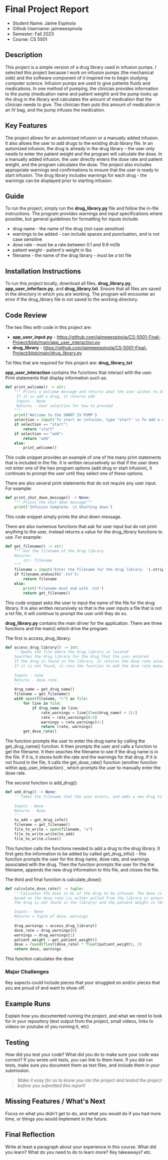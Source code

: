 # Final Project Report

* Student Name: Jaime Espinola
* Github Username: jaimeeespinola
* Semester: Fall 2023
* Course: CS 5001



## Description 
This project is a simple version of a drug library used in infusion pumps. I selected this project because I work on infusion pumps (the mechanical side) and the software component of it inspired me to begin studying computer science. Infusion pumps are used to give patients fluids and medications. In one method of pumping, the clinician provides information to the pump (medication name and patient weight) and the pump looks up the drug in the library and calculates the amount of medication that the clinician needs to give. The clinician then puts this amount of medication in an IV bag, and the pump infuses the medication.

## Key Features
The project allows for an automized infusion or a manually added infusion. It also allows the user to add drugs to the existing drub library file. In an automized infusion, the drug is already in the drug library - the user only needs to enter the patient weight and the program will calculate the dose. In a manually added infusion, the user directly enters the dose rate and patient weight, and the program calculates the dose. The project also includes appropriate warnings and confirmations to ensure that the user is ready to start infusion. The drug library includes warnings for each drug - the warnings can be displayed prior to starting infusion.

## Guide
To run the project, simply run the **drug_library.py** file and follow the in-file instructions. The program provides warnings and input specifications where possible, but general guidelines for formatting for inputs include:

* drug name - the name of the drug (not case sensitive)
* warnings to be added - can include spaces and punctuation, and is not case sensitive
* dose rate - must be a rate between 0.1 and 9.9 ml/lb
* patient weight - patient's weight in lbs
* filename - the name of the drug library - must be a txt file


## Installation Instructions
To run this project locally, download all files, **drug_library.py**, **app_user_inferface.py**, and **drug_library.txt**. Ensure that all files are saved in the directory in which you are working. The program will encounter an error if the drug_library file is not saved to the working directory. 

## Code Review
The two files with code in this project are:
* **app_user_input.py** - https://github.com/jaimeeespinola/CS-5001-Final-Project/blob/main/app_user_interaction.py
* **drug_library** - https://github.com/jaimeeespinola/CS-5001-Final-Project/blob/main/drug_library.py

Txt files that are required for this project are:
**drug_library_txt**

**app_user_interaction** contains the functions that interact with the user. Print statements that display information such as:
```python
def print_welcome() -> str:
    """ Prints a welcome message and returns what the user wishes to do. If it is start infusion, it returns start.
     If it is add a drug, it returns add
     Inputs - None
     Returns - User selection for how to proceed
    """
    print('Welcome to the SMART IV PUMP')
    selection = input('To start an infusion, type "start" \n To add a drug to the library, type "add"\n')
    if selection == "start":
        return "start"
    if selection == "add":
        return "add"
    else:
        print_welcome()
```
This code snippet provides an example of one of the many print statements that is included in the file. It is written recurselively so that if the user does not enter one of the two program options (add drug or start infusion), it continues to prompt the user until they select one of these options.


There are also several print statements that do not require any user input. For example:
```python
def print_shut_down_message() -> None:
    """ Prints the shut down message"""
    print('Infusion Complete. \n Shutting down')
```
This code snippet simply prints the shut down message.


There are also numerous functions that ask for user input but do not print anything to the user, instead returns a value for the drug_library functions to use. For example:
```python
def get_filename() -> str:
    """ Get the filename of the drug library
    Returns:
        str: filename
    """
    filename = input('Enter the filename for the drug library: ').strip()
    if filename.endswith('.txt'):
        return filename
    else:
        print('Filename must end with .txt')
        return get_filename()
```
This code snippet asks the user to input the name of the file for the drug library. It is also written recursively so that is the user inputs a file that is not a txt file, it will continue to prompt the user until they do so.


**drug_library.py** contains the main driver for the application. There are three functions and the main() which drive the program.

The first is access_drug_library:
```python
def access_drug_library() -> int:
    '''Opens the file where the drug library is located
    Searches the drug library for the drug that the user entered
    If the drug is found in the library, it returns the dose rate associated with drug
    If it is not found, it runs the function to add the dose rate manually
    
    Inputs - none
    Returns - dose rate
    '''
    drug_name = get_drug_name()
    filename = get_filename()
    with open(filename, "r") as file:
        for line in file:
            if drug_name in line:
                rate_warnings = line[(len(drug_name) + 1):]
                rate = rate_warnings[0:4]
                warnings = rate_warnings[4:]
                return (rate, warnings)    
        get_dose_rate()
```
The function prompts the user to enter the drug name by calling the get_drug_name() function. It then prompts the user and calls a function to get the filename. It then seaches the filename to see if the drug name is in the file. If it is, it stores both the rate and the warnings for that drug. If it is not found in the file, it calls the get_dose_rate() function (another function within app_user_interaction) , which prompts the user to manually enter the dose rate.


The second function is add_drug():
```python
def add_drug() -> None:
    '''Takes the filename that the user enters, and adds a new drug to that file
    
    Inputs - None 
    Returns - None
    '''
    to_add = get_drug_info()
    filename = get_filename()
    file_to_write = open(filename, "a")
    file_to_write.write(to_add)
    file_to_write.close()
```
This function calls the functions needed to add a drug to the drug library. It first gets the information to be added by called get_drug_info() - this function prompts the user for the drug name, dose rate, and warnings associated with the drug. Then the function prompts the user for the the filename, appends the new drug information to this file, and closes the file.


The third and final function is calculate_dose():
```python
def calculate_dose_rate() -> tuple:
    '''Calcuates the dose in mL of the drug to be infused. The dose is calculated
    based on the dose rate (is either pulled from the library or entered manually if
    the drug is not found in the library) and the patient weight in lbs

    Inputs - None
    Returns = Tuple of dose, warnings
    '''
    drug_warnings = access_drug_library()
    dose_rate = drug_warnings[0]
    warnings = drug_warnings[1]
    patient_weight = get_patient_weight()
    dose = round(float(dose_rate) * float(patient_weight), 2)
    return dose, warnings
```
This function calculates the dose 
### Major Challenges
Key aspects could include pieces that your struggled on and/or pieces that you are proud of and want to show off.


## Example Runs
Explain how you documented running the project, and what we need to look for in your repository (text output from the project, small videos, links to videos on youtube of you running it, etc)

## Testing
How did you test your code? What did you do to make sure your code was correct? If you wrote unit tests, you can link to them here. If you did run tests, make sure you document them as text files, and include them in your submission. 

> _Make it easy for us to know you *ran the project* and *tested the project* before you submitted this report!_


## Missing Features / What's Next
Focus on what you didn't get to do, and what you would do if you had more time, or things you would implement in the future. 

## Final Reflection
Write at least a paragraph about your experience in this course. What did you learn? What do you need to do to learn more? Key takeaways? etc.
